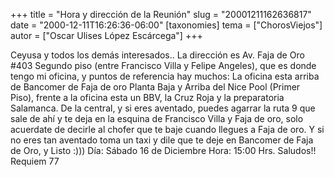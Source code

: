 +++
title = "Hora y dirección de la Reunión"
slug = "20001211162636817"
date = "2000-12-11T16:26:36-06:00"
[taxonomies]
tema = ["ChorosViejos"]
autor = ["Oscar Ulises López Escárcega"]
+++

Ceyusa y todos los demás interesados..
La dirección es Av. Faja de Oro #403 Segundo piso (entre Francisco Villa
y Felipe Angeles), que es donde tengo mi oficina, y puntos de referencia
hay muchos:
La oficina esta arriba de Bancomer de Faja de oro Planta Baja y Arriba
del Nice Pool (Primer Piso), frente a la oficina esta un BBV, la Cruz
Roja y la preparatoria Salamanca.
De la central, y si eres aventado, puedes agarrar la ruta 9 que sale de
ahí y te deja en la esquina de Francisco Villa y Faja de oro, solo
acuerdate de decirle al chofer que te baje cuando llegues a Faja de
oro.
Y si no eres tan aventado toma un taxi y dile que te deje en Bancomer de
Faja de Oro, y Listo :)))
Día: Sábado 16 de Diciembre
Hora: 15:00 Hrs.
Saludos!! Requiem 77

